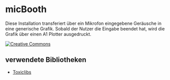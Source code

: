 # micBooth

Diese Installation transferiert über ein Mikrofon eingegebene Geräusche in eine generische Grafik. Sobald der Nutzer die Eingabe beendet hat, wird die Grafik über einen A1 Plotter ausgedruckt.

[![Creative Commons](http://i.creativecommons.org/l/by-sa/3.0/88x31.png)](http://creativecommons.org/licenses/by-sa/3.0/deed.de)

## verwendete Bibliotheken
- [Toxiclibs](http://toxiclibs.org)
